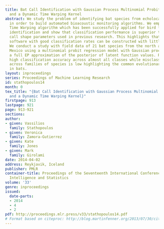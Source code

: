 ```yaml
---
title: Bat Call Identification with Gaussian Process Multinomial Probit Regression
  and a Dynamic Time Warping Kernel
abstract: We study the problem of identifying bat species from echolocation calls
  in order to build automated bioacoustic monitoring algorithms. We employ the Dynamic
  Time Warping algorithm which has been successfully applied for bird flight calls
  identification and show that classification performance is superior to hand crafted
  call shape parameters used in previous research. This highlights that generic bioacoustic
  software with good classification rates can be constructed with little domain knowledge.
  We conduct a study with field data of 21 bat species from the north and central
  Mexico using a multinomial probit regression model with Gaussian process prior and
  a full EP approximation of the posterior of latent function values. Results indicate
  high classification accuracy across almost all classes while misclassification rate
  across families of species is low highlighting the common evolutionary path of echolocation
  in bats.
layout: inproceedings
series: Proceedings of Machine Learning Research
id: stathopoulos14
month: 0
tex_title: "{Bat Call Identification with Gaussian Process Multinomial Probit Regression
  and a Dynamic Time Warping Kernel}"
firstpage: 913
lastpage: 921
page: 913-921
sections: 
author:
- given: Vassilios
  family: Stathopoulos
- given: Veronica
  family: Zamora-Gutierrez
- given: Kate
  family: Jones
- given: Mark
  family: Girolami
date: 2014-04-02
address: Reykjavik, Iceland
publisher: PMLR
container-title: Proceedings of the Seventeenth International Conference on Artificial
  Intelligence and Statistics
volume: '33'
genre: inproceedings
issued:
  date-parts:
  - 2014
  - 4
  - 2
pdf: http://proceedings.mlr.press/v33/stathopoulos14.pdf
# Format based on citeproc: http://blog.martinfenner.org/2013/07/30/citeproc-yaml-for-bibliographies/
---
```

